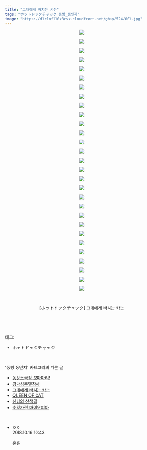 ```yaml
---
title: "그대에게 바치는 카논"
tags: "ホットドックチャック 동방_동인지"
image: "https://d1r1ofl10x3cvx.cloudfront.net/ghap/524/001.jpg"
---
```

<div class="article">
<p style="text-align: center; clear: none; float: none;"><img src="{{ site.imgserver7 }}/ghap/524/001.jpg"/></p>
<p style="text-align: center; clear: none; float: none;"><img src="{{ site.imgserver7 }}/ghap/524/002.jpg"/></p>
<p style="text-align: center; clear: none; float: none;"><img src="{{ site.imgserver7 }}/ghap/524/003.jpg"/></p>
<p style="text-align: center; clear: none; float: none;"><img src="{{ site.imgserver7 }}/ghap/524/004.jpg"/></p>
<p style="text-align: center; clear: none; float: none;"><img src="{{ site.imgserver7 }}/ghap/524/005.jpg"/></p>
<p style="text-align: center; clear: none; float: none;"><img src="{{ site.imgserver7 }}/ghap/524/006.jpg"/></p>
<p style="text-align: center; clear: none; float: none;"><img src="{{ site.imgserver7 }}/ghap/524/007.jpg"/></p>
<p style="text-align: center; clear: none; float: none;"><img src="{{ site.imgserver7 }}/ghap/524/008.jpg"/></p>
<p style="text-align: center; clear: none; float: none;"><img src="{{ site.imgserver7 }}/ghap/524/009.jpg"/></p>
<p style="text-align: center; clear: none; float: none;"><img src="{{ site.imgserver7 }}/ghap/524/010.jpg"/></p>
<p style="text-align: center; clear: none; float: none;"><img src="{{ site.imgserver7 }}/ghap/524/011.jpg"/></p>
<p style="text-align: center; clear: none; float: none;"><img src="{{ site.imgserver7 }}/ghap/524/012.jpg"/></p>
<p style="text-align: center; clear: none; float: none;"><img src="{{ site.imgserver7 }}/ghap/524/013.jpg"/></p>
<p style="text-align: center; clear: none; float: none;"><img src="{{ site.imgserver7 }}/ghap/524/014.jpg"/></p>
<p style="text-align: center; clear: none; float: none;"><img src="{{ site.imgserver7 }}/ghap/524/015.jpg"/></p>
<p style="text-align: center; clear: none; float: none;"><img src="{{ site.imgserver7 }}/ghap/524/016.jpg"/></p>
<p style="text-align: center; clear: none; float: none;"><img src="{{ site.imgserver7 }}/ghap/524/017.jpg"/></p>
<p style="text-align: center; clear: none; float: none;"><img src="{{ site.imgserver7 }}/ghap/524/018.jpg"/></p>
<p style="text-align: center; clear: none; float: none;"><img src="{{ site.imgserver7 }}/ghap/524/019.jpg"/></p>
<p style="text-align: center; clear: none; float: none;"><img src="{{ site.imgserver7 }}/ghap/524/020.jpg"/></p>
<p style="text-align: center; clear: none; float: none;"><img src="{{ site.imgserver7 }}/ghap/524/021.jpg"/></p>
<p style="text-align: center; clear: none; float: none;"><img src="{{ site.imgserver7 }}/ghap/524/022.jpg"/></p>
<p style="text-align: center; clear: none; float: none;"><img src="{{ site.imgserver7 }}/ghap/524/023.jpg"/></p>
<p style="text-align: center; clear: none; float: none;"><img src="{{ site.imgserver7 }}/ghap/524/024.jpg"/></p>
<p style="text-align: center; clear: none; float: none;"><img src="{{ site.imgserver7 }}/ghap/524/025.jpg"/></p>
<p style="text-align: center; clear: none; float: none;"><img src="{{ site.imgserver7 }}/ghap/524/026.jpg"/></p>
<p style="text-align: center; clear: none; float: none;"><img src="{{ site.imgserver7 }}/ghap/524/027.jpg"/></p>
<p style="text-align: center; clear: none; float: none;"><img src="{{ site.imgserver7 }}/ghap/524/028.jpg"/></p>
<p style="text-align: center; clear: none; float: none;"><img src="{{ site.imgserver7 }}/ghap/524/029.jpg"/></p>
<p style="text-align: center; clear: none; float: none;"><br/></p>
<p style="text-align: center; clear: none; float: none;">[ホットドックチャック] 그대에게 바치는 카논</p>
<p><br/></p>
</div><br/>
<div class="tagTrail">
<p>태그: </p>
<ul>
<li>ホットドックチャック</li>
</ul>
</div><br/>
<div class="another">
<p>'동방 동인지' 카테고리의 다른 글</p>
<ul>
<li><a href="/ghap_526">동방소극장 꼬마마리!</a></li>
<li><a href="/ghap_525">강박성주멸장해</a></li>
<li><a href="/ghap_524">그대에게 바치는 카논</a></li>
<li><a href="/ghap_523">QUEEN OF CAT</a></li>
<li><a href="/ghap_522">신님의 산책길</a></li>
<li><a href="/ghap_521">순정가련 마이오피아</a></li>
</ul>
</div><br/>
<div class="cb_module cb_fluid">
<div class="cb_wrt cb_profile">
<div class="comment">
<ul>
<li class="cb_thumb_off" id="comment15356278">
<div class="cb_comment_area">
<div class="cb_info_area">
<div class="cb_section">
<span class="cb_nick_name">ㅇㅇ</span>
</div>
<div class="cb_section">
<span class="cb_date">2018.10.16 10:43 </span>
</div>
</div>
<div class="cb_dsc_comment">
<p class="cb_dsc">
											훈훈
										</p>
</div>
</div></li>
</ul>
</div>
</div><!-- commentList close -->
</div><br/>
